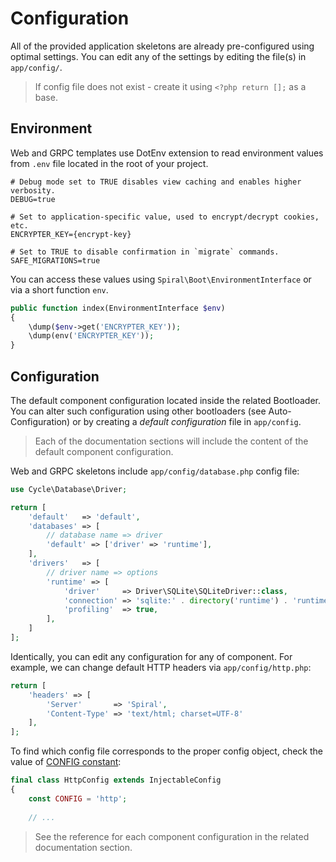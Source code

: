 # Configuration

All of the provided application skeletons are already pre-configured using optimal settings. You can edit any of the
settings by editing the file(s) in `app/config/`.

> If config file does not exist - create it using `<?php return [];` as a base.

## Environment

Web and GRPC templates use DotEnv extension to read environment values from `.env` file located in the root of your
project.

```env
# Debug mode set to TRUE disables view caching and enables higher verbosity.
DEBUG=true

# Set to application-specific value, used to encrypt/decrypt cookies, etc.
ENCRYPTER_KEY={encrypt-key}

# Set to TRUE to disable confirmation in `migrate` commands.
SAFE_MIGRATIONS=true
```

You can access these values using `Spiral\Boot\EnvironmentInterface` or via a short function `env`.

```php
public function index(EnvironmentInterface $env)
{
    \dump($env->get('ENCRYPTER_KEY'));
    \dump(env('ENCRYPTER_KEY'));
}
```

## Configuration

The default component configuration located inside the related Bootloader. You can alter such configuration using other
bootloaders (see Auto-Configuration) or by creating a *default configuration* file in `app/config`.

> Each of the documentation sections will include the content of the default component configuration.

Web and GRPC skeletons include `app/config/database.php` config file:

```php
use Cycle\Database\Driver;

return [
    'default'   => 'default',
    'databases' => [
        // database name => driver
        'default' => ['driver' => 'runtime'],
    ],
    'drivers'   => [
        // driver name => options
        'runtime' => [
            'driver'     => Driver\SQLite\SQLiteDriver::class,
            'connection' => 'sqlite:' . directory('runtime') . 'runtime.db',
            'profiling'  => true,
        ],
    ]
];
```

Identically, you can edit any configuration for any of component. For example, we can change default HTTP headers
via `app/config/http.php`:

```php
return [
    'headers' => [
        'Server'       => 'Spiral',
        'Content-Type' => 'text/html; charset=UTF-8'
    ],
];
```

To find which config file corresponds to the proper config object, check the value
of [CONFIG constant](https://github.com/spiral/http/blob/master/src/Config/HttpConfig.php#L17):

```php
final class HttpConfig extends InjectableConfig
{
    const CONFIG = 'http';
    
    // ...
```

> See the reference for each component configuration in the related documentation section. 
